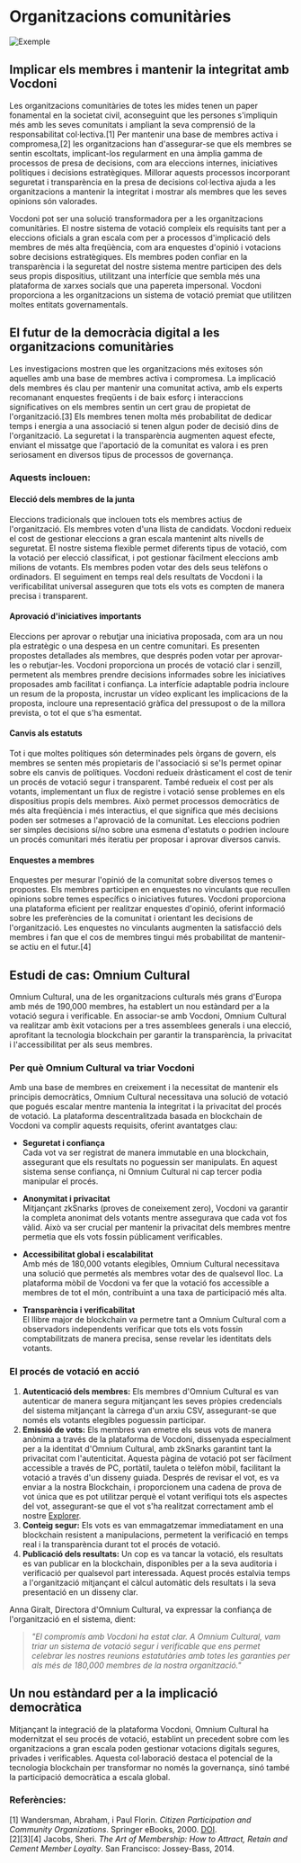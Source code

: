 # **Organitzacions comunitàries**

![Exemple](/assets/online-survey.avif)

## **Implicar els membres i mantenir la integritat amb Vocdoni**

Les organitzacions comunitàries de totes les mides tenen un paper fonamental en la societat civil, aconseguint que les persones s'impliquin més amb les seves comunitats i ampliant la seva comprensió de la responsabilitat col·lectiva.[1] Per mantenir una base de membres activa i compromesa,[2] les organitzacions han d'assegurar-se que els membres se sentin escoltats, implicant-los regularment en una àmplia gamma de processos de presa de decisions, com ara eleccions internes, iniciatives polítiques i decisions estratègiques. Millorar aquests processos incorporant seguretat i transparència en la presa de decisions col·lectiva ajuda a les organitzacions a mantenir la integritat i mostrar als membres que les seves opinions són valorades.

Vocdoni pot ser una solució transformadora per a les organitzacions comunitàries. El nostre sistema de votació compleix els requisits tant per a eleccions oficials a gran escala com per a processos d'implicació dels membres de més alta freqüència, com ara enquestes d'opinió i votacions sobre decisions estratègiques. Els membres poden confiar en la transparència i la seguretat del nostre sistema mentre participen des dels seus propis dispositius, utilitzant una interfície que sembla més una plataforma de xarxes socials que una papereta impersonal. Vocdoni proporciona a les organitzacions un sistema de votació premiat que utilitzen moltes entitats governamentals.

## **El futur de la democràcia digital a les organitzacions comunitàries**

Les investigacions mostren que les organitzacions més exitoses són aquelles amb una base de membres activa i compromesa. La implicació dels membres és clau per mantenir una comunitat activa, amb els experts recomanant enquestes freqüents i de baix esforç i interaccions significatives on els membres sentin un cert grau de propietat de l'organització.[3] Els membres tenen molta més probabilitat de dedicar temps i energia a una associació si tenen algun poder de decisió dins de l'organització. La seguretat i la transparència augmenten aquest efecte, enviant el missatge que l'aportació de la comunitat es valora i es pren seriosament en diversos tipus de processos de governança.

### **Aquests inclouen:**

#### **Elecció dels membres de la junta**

Eleccions tradicionals que inclouen tots els membres actius de l'organització. Els membres voten d'una llista de candidats. Vocdoni redueix el cost de gestionar eleccions a gran escala mantenint alts nivells de seguretat. El nostre sistema flexible permet diferents tipus de votació, com la votació per elecció classificat, i pot gestionar fàcilment eleccions amb milions de votants. Els membres poden votar des dels seus telèfons o ordinadors. El seguiment en temps real dels resultats de Vocdoni i la verificabilitat universal asseguren que tots els vots es compten de manera precisa i transparent.

#### **Aprovació d'iniciatives importants**

Eleccions per aprovar o rebutjar una iniciativa proposada, com ara un nou pla estratègic o una despesa en un centre comunitari. Es presenten propostes detallades als membres, que després poden votar per aprovar-les o rebutjar-les. Vocdoni proporciona un procés de votació clar i senzill, permetent als membres prendre decisions informades sobre les iniciatives proposades amb facilitat i confiança. La interfície adaptable podria incloure un resum de la proposta, incrustar un vídeo explicant les implicacions de la proposta, incloure una representació gràfica del pressupost o de la millora prevista, o tot el que s'ha esmentat.

#### **Canvis als estatuts**

Tot i que moltes polítiques són determinades pels òrgans de govern, els membres se senten més propietaris de l'associació si se'ls permet opinar sobre els canvis de polítiques. Vocdoni redueix dràsticament el cost de tenir un procés de votació segur i transparent. També redueix el cost per als votants, implementant un flux de registre i votació sense problemes en els dispositius propis dels membres. Això permet processos democràtics de més alta freqüència i més interactius, el que significa que més decisions poden ser sotmeses a l'aprovació de la comunitat. Les eleccions podrien ser simples decisions sí/no sobre una esmena d'estatuts o podrien incloure un procés comunitari més iteratiu per proposar i aprovar diversos canvis.

#### **Enquestes a membres**

Enquestes per mesurar l'opinió de la comunitat sobre diversos temes o propostes. Els membres participen en enquestes no vinculants que recullen opinions sobre temes específics o iniciatives futures. Vocdoni proporciona una plataforma eficient per realitzar enquestes d'opinió, oferint informació sobre les preferències de la comunitat i orientant les decisions de l'organització. Les enquestes no vinculants augmenten la satisfacció dels membres i fan que el cos de membres tingui més probabilitat de mantenir-se actiu en el futur.[4]

## **Estudi de cas: Omnium Cultural**

Omnium Cultural, una de les organitzacions culturals més grans d'Europa amb més de 190,000 membres, ha establert un nou estàndard per a la votació segura i verificable. En associar-se amb Vocdoni, Omnium Cultural va realitzar amb èxit votacions per a tres assemblees generals i una elecció, aprofitant la tecnologia blockchain per garantir la transparència, la privacitat i l'accessibilitat per als seus membres.

### **Per què Omnium Cultural va triar Vocdoni**

Amb una base de membres en creixement i la necessitat de mantenir els principis democràtics, Omnium Cultural necessitava una solució de votació que pogués escalar mentre mantenia la integritat i la privacitat del procés de votació. La plataforma descentralitzada basada en blockchain de Vocdoni va complir aquests requisits, oferint avantatges clau:

- **Seguretat i confiança**  
  Cada vot va ser registrat de manera immutable en una blockchain, assegurant que els resultats no poguessin ser manipulats. En aquest sistema sense confiança, ni Omnium Cultural ni cap tercer podia manipular el procés.

- **Anonymitat i privacitat**  
  Mitjançant zkSnarks (proves de coneixement zero), Vocdoni va garantir la completa anonimat dels votants mentre assegurava que cada vot fos vàlid. Això va ser crucial per mantenir la privacitat dels membres mentre permetia que els vots fossin públicament verificables.

- **Accessibilitat global i escalabilitat**  
  Amb més de 180,000 votants elegibles, Omnium Cultural necessitava una solució que permetés als membres votar des de qualsevol lloc. La plataforma mòbil de Vocdoni va fer que la votació fos accessible a membres de tot el món, contribuint a una taxa de participació més alta.

- **Transparència i verificabilitat**  
  El llibre major de blockchain va permetre tant a Omnium Cultural com a observadors independents verificar que tots els vots fossin comptabilitzats de manera precisa, sense revelar les identitats dels votants.

### **El procés de votació en acció**

1. **Autenticació dels membres:** Els membres d'Omnium Cultural es van autenticar de manera segura mitjançant les seves pròpies credencials del sistema mitjançant la càrrega d'un arxiu CSV, assegurant-se que només els votants elegibles poguessin participar.
2. **Emissió de vots:** Els membres van emetre els seus vots de manera anònima a través de la plataforma de Vocdoni, dissenyada especialment per a la identitat d'Omnium Cultural, amb zkSnarks garantint tant la privacitat com l'autenticitat. Aquesta pàgina de votació pot ser fàcilment accessible a través de PC, portàtil, tauleta o telèfon mòbil, facilitant la votació a través d'un disseny guiada. Després de revisar el vot, es va enviar a la nostra Blockchain, i proporcionem una cadena de prova de vot única que es pot utilitzar perquè el votant verifiqui tots els aspectes del vot, assegurant-se que el vot s'ha realitzat correctament amb el nostre [Explorer](https://explorer.vote).
3. **Conteig segur:** Els vots es van emmagatzemar immediatament en una blockchain resistent a manipulacions, permetent la verificació en temps real i la transparència durant tot el procés de votació.
4. **Publicació dels resultats:** Un cop es va tancar la votació, els resultats es van publicar en la blockchain, disponibles per a la seva auditoria i verificació per qualsevol part interessada. Aquest procés estalvia temps a l'organització mitjançant el càlcul automàtic dels resultats i la seva presentació en un disseny clar.

Anna Giralt, Directora d'Omnium Cultural, va expressar la confiança de l'organització en el sistema, dient:

> _"El compromís amb Vocdoni ha estat clar. A Omnium Cultural, vam triar un sistema de votació segur i verificable que ens permet celebrar les nostres reunions estatutàries amb totes les garanties per als més de 180,000 membres de la nostra organització."_

## **Un nou estàndard per a la implicació democràtica**

Mitjançant la integració de la plataforma Vocdoni, Omnium Cultural ha modernitzat el seu procés de votació, establint un precedent sobre com les organitzacions a gran escala poden gestionar votacions digitals segures, privades i verificables. Aquesta col·laboració destaca el potencial de la tecnologia blockchain per transformar no només la governança, sinó també la participació democràtica a escala global.

### **Referències:**

[1] Wandersman, Abraham, i Paul Florin. _Citizen Participation and Community Organizations_. Springer eBooks, 2000. [DOI](https://doi.org/10.1007/978-1-4615-4193-6_11).  
[2][3][4] Jacobs, Sheri. _The Art of Membership: How to Attract, Retain and Cement Member Loyalty_. San Francisco: Jossey-Bass, 2014.
